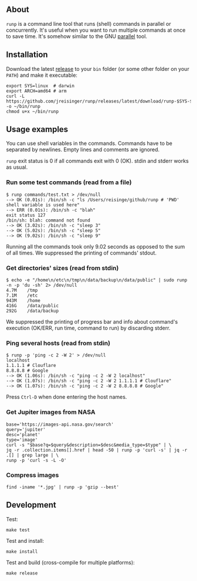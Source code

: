 ## About

`runp` is a command line tool that runs (shell) commands in parallel or concurrently. It's useful when you want to run multiple commands at once to save time. It's somehow similar to the GNU [parallel](https://www.gnu.org/software/parallel/) tool.

## Installation

Download the latest [release](https://github.com/jreisinger/runp/releases) to your `bin` folder (or some other folder on your `PATH`) and make it executable:

```
export SYS=linux  # darwin
export ARCH=amd64 # arm
curl -L https://github.com/jreisinger/runp/releases/latest/download/runp-$SYS-$ARCH -o ~/bin/runp
chmod u+x ~/bin/runp
```

## Usage examples

You can use shell variables in the commands. Commands have to be separated by newlines. Empty lines and comments are ignored.

`runp` exit status is 0 if all commands exit with 0 (OK). stdin and stderr works as usual.

### Run some test commands (read from a file)

```
$ runp commands/test.txt > /dev/null
--> OK (0.01s): /bin/sh -c "ls /Users/reisinge/github/runp # 'PWD' shell variable is used here"
--> ERR (0.01s): /bin/sh -c "blah"
exit status 127
/bin/sh: blah: command not found
--> OK (3.02s): /bin/sh -c "sleep 3"
--> OK (5.02s): /bin/sh -c "sleep 5"
--> OK (9.02s): /bin/sh -c "sleep 9"
```

Running all the commands took only 9.02 seconds as opposed to the sum of all times. We suppressed the printing of commands' stdout.

### Get directories' sizes (read from stdin)

```
$ echo -e "/home\n/etc\n/tmp\n/data/backup\n/data/public" | sudo runp -n -p 'du -sh' 2> /dev/null 
4.7M	/tmp
7.1M	/etc
943M	/home
416G	/data/public
292G	/data/backup
```

We suppressed the printing of progress bar and info about command's  execution (OK/ERR, run time, command to run) by discarding stderr.

### Ping several hosts (read from stdin)

```
$ runp -p 'ping -c 2 -W 2' > /dev/null
localhost
1.1.1.1 # Clouflare
8.8.8.8 # Google
--> OK (1.06s): /bin/sh -c "ping -c 2 -W 2 localhost"
--> OK (1.07s): /bin/sh -c "ping -c 2 -W 2 1.1.1.1 # Clouflare"
--> OK (1.07s): /bin/sh -c "ping -c 2 -W 2 8.8.8.8 # Google"
```

Press `Ctrl-D` when done entering the host names.

### Get Jupiter images from NASA

```
base='https://images-api.nasa.gov/search'
query='jupiter'
desc='planet'
type='image'
curl -s "$base?q=$query&description=$desc&media_type=$type" | \
jq -r .collection.items[].href | head -50 | runp -p 'curl -s' | jq -r .[] | grep large | \
runp -p 'curl -s -L -O'
```

### Compress images

```
find -iname '*.jpg' | runp -p 'gzip --best'
```

## Development

Test:

```
make test
```

Test and install:

```
make install
```

Test and build (cross-compile for multiple platforms):

```
make release
```
